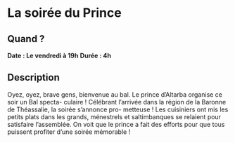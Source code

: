 # La soirée du Prince 
## Quand ?
**Date : Le vendredi à 19h**
**Durée  : 4h**
## Description
Oyez, oyez, brave gens, bienvenue au bal. Le prince d’Altarba organise ce soir un Bal specta-
culaire ! Célébrant l’arrivée dans la région de la Baronne de Théassalie, la soirée s’annonce pro-
metteuse ! Les cuisiniers ont mis les petits plats dans les grands, ménestrels et saltimbanques
se relaient pour satisfaire l’assemblée. On voit que le prince a fait des efforts pour que tous
puissent profiter d’une soirée mémorable !